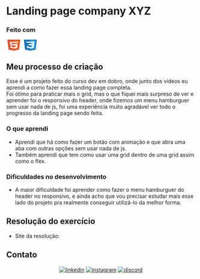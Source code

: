 # Landing page company XYZ

### Feito com
<div style="display: inline_block">
  <img align="center" alt="HTML" height="30" width="40" src="https://raw.githubusercontent.com/devicons/devicon/master/icons/html5/html5-original.svg">
  <img align="center" alt="CSS" height="30" width="40" src="https://raw.githubusercontent.com/devicons/devicon/master/icons/css3/css3-original.svg">
</div> 

## Meu processo de criação
Esse é um projeto feito do curso dev em dobro, onde junto dos vídeos eu aprendi a como fazer essa landing page completa. <br>
Foi ótimo para praticar mais o grid, mas o que fiquei mais surpreso de ver e aprender foi o responsivo do header, onde fizemos um menu hamburguer sem usar nada de js, foi
uma experiência muito agradável ver todo o progresso da landing page sendo feita.

### O que aprendi
- Aprendi que há como fazer um botão com animação e que abra uma aba com outras opções sem usar nada de js.
- Também aprendi que tem como usar uma grid dentro de uma grid assim como o flex.

### Dificuldades no desenvolvimento
- A maior dificuldade foi aprender como fazer o menu hamburguer do header no responsivo, e ainda acho que vou precisar estudar mais esse lado do projeto pra realmente conseguir utilizá-lo da melhor forma.
  
## Resolução do exercício

- Site da resolução:

## Contato
<p align="center">
<a href="https://www.linkedin.com/in/raul-souza-do-nascimento-53623631b/" target="_blank"><img align="center" src="https://user-images.githubusercontent.com/88904952/234979284-68c11d7f-1acc-4f0c-ac78-044e1037d7b0.png" alt="linkedin" height="50" width="50"/></a>
<a href="https://www.instagram.com/raul.souza9/" target="blank"><img align="center" src="https://user-images.githubusercontent.com/88904952/234981169-2dd1e58f-4b7e-468c-8213-034ba62156c3.png" alt="instagram" height="50" width="50" /></a>
<a href="http://discordapp.com/users/336874360101142530" target="blank"><img align="center" src="https://user-images.githubusercontent.com/88904952/234982627-019fd336-6248-453c-9b05-97c13fd1d207.png" alt="discord" height="50" width="50" /></a>
</p>
